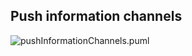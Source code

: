 ## Push information channels
![pushInformationChannels.puml](http://www.plantuml.com/plantuml/proxy?src=https://danskernesdigitalebibliotek.github.io/plantuml/listServices/pushInformationChannels.puml)
